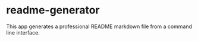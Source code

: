 # readme-generator
This app generates a professional README markdown file from a command line interface.
